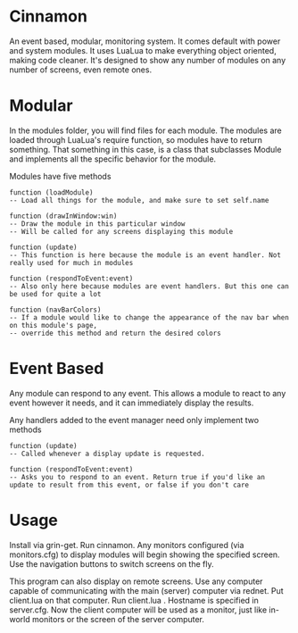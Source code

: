 Cinnamon
==========

An event based, modular, monitoring system. It comes default with power and system modules. It uses LuaLua to make everything object oriented, making code cleaner. It's designed to show any number of modules on any number of screens, even remote ones.

Modular
=======

In the modules folder, you will find files for each module. The modules are loaded through LuaLua's require function, so modules have to return something. That something in this case, is a class that subclasses Module and implements all the specific behavior for the module.

Modules have five methods

```
function (loadModule)
-- Load all things for the module, and make sure to set self.name

function (drawInWindow:win)
-- Draw the module in this particular window
-- Will be called for any screens displaying this module

function (update)
-- This function is here because the module is an event handler. Not really used for much in modules

function (respondToEvent:event)
-- Also only here because modules are event handlers. But this one can be used for quite a lot

function (navBarColors)
-- If a module would like to change the appearance of the nav bar when on this module's page,
-- override this method and return the desired colors
```

Event Based
===========

Any module can respond to any event. This allows a module to react to any event however it needs, and it can immediately display the results.

Any handlers added to the event manager need only implement two methods

```
function (update)
-- Called whenever a display update is requested.

function (respondToEvent:event)
-- Asks you to respond to an event. Return true if you'd like an update to result from this event, or false if you don't care
```

Usage
=====

Install via grin-get. Run cinnamon. Any monitors configured (via monitors.cfg) to display modules will begin showing the specified screen. Use the navigation buttons to switch screens on the fly.

This program can also display on remote screens. Use any computer capable of communicating with the main (server) computer via rednet. Put client.lua on that computer. Run client.lua <hostname>. Hostname is specified in server.cfg. Now the client computer will be used as a monitor, just like in-world monitors or the screen of the server computer.
